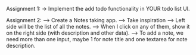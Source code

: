 Assignment 1: -> 
        Implement the add todo functionality in YOUR todo list UI.

Assignment 2: 
        --> Create a Notes taking app. --> Take inspiration --> Left side will be the list of all the notes. 
        --> When I click on any of them, show it on the right side (with description and other data). 
        --> To add a note, we need more than one input, maybe 1 for note title and one textarea for note    description.